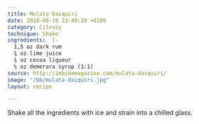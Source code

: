 ```yaml
---
title: Mulata Daiquiri
date: 2018-08-18 23:49:29 +0100
category: Citrusy
technique: Shake
ingredients:  |-
  1,5 oz dark rum
  ¾ oz lime juice
  ¾ oz cocoa liqueur
  ½ oz demerara syrup (1:1)
source: http://imbibemagazine.com/mulata-daiquiri/
image: "/bb/mulata-daiquiri.jpg"
layout: recipe

---
```

Shake all the ingredients with ice and strain into a chilled glass.
